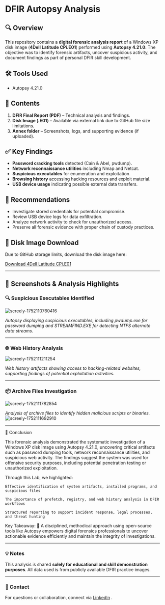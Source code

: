 # DFIR Autopsy Analysis

## 🔍 Overview
This repository contains a **digital forensic analysis report** of a Windows XP disk image (**4Dell Latitude CPi.E01**) performed using **Autopsy 4.21.0**. The objective was to identify forensic artifacts, uncover suspicious activity, and document findings as part of personal DFIR skill development.

## 🛠️ Tools Used
- Autopsy 4.21.0

## 📂 Contents

1. **DFIR Final Report (PDF)** – Technical analysis and findings.
2. **Disk Image (.E01)** – Available via external link due to GitHub file size limitations.
3. **Annex folder** – Screenshots, logs, and supporting evidence (if uploaded).

## ✅ Key Findings

- **Password cracking tools** detected (Cain & Abel, pwdump).
- **Network reconnaissance utilities** including Nmap and Netcat.
- **Suspicious executables** for enumeration and exploitation.
- **Browsing history** accessing hacking resources and exploit material.
- **USB device usage** indicating possible external data transfers.

## 📌 Recommendations

- Investigate stored credentials for potential compromise.
- Review USB device logs for data exfiltration.
- Analyze network activity to check for unauthorized access.
- Preserve all forensic evidence with proper chain of custody practices.

## 🔗 Disk Image Download

Due to GitHub storage limits, download the disk image here:

[Download 4Dell Latitude CPi.E01](https://cfreds.nist.gov/all/NIST/HackingCase)

---
## 📸 Screenshots & Analysis Highlights

### 🔍 Suspicious Executables Identified

![screely-1752110760416](https://github.com/user-attachments/assets/28ed776a-41f7-4b9f-a960-0edb0f012604)

*Autopsy displaying suspicious executables, including pwdump.exe for password dumping and STREAMFIND.EXE for detecting NTFS alternate data streams.*

---

### 🌐 Web History Analysis


![screely-1752111211254](https://github.com/user-attachments/assets/d268f7a6-7802-41e4-896a-5ba429f39a17)

*Web history artifacts showing access to hacking-related websites, supporting findings of potential exploitation activities.*

---

### 📦 Archive Files Investigation

![screely-1752111782854](https://github.com/user-attachments/assets/8024b659-5811-4d58-a4a4-0cbf9012800e)

*Analysis of archive files to identify hidden malicious scripts or binaries.*
![screely-1752111692910](https://github.com/user-attachments/assets/4c062c8f-6513-46a0-a61f-0059ede18cbb)

---
🔷 Conclusion

This forensic analysis demonstrated the systematic investigation of a Windows XP disk image using Autopsy 4.21.0, uncovering critical artifacts such as password dumping tools, network reconnaissance utilities, and suspicious web activity. The findings suggest the system was used for offensive security purposes, including potential penetration testing or unauthorized exploitation.

Through this Lab, we highlighted:

    Effective identification of system artifacts, installed programs, and suspicious files

    The importance of prefetch, registry, and web history analysis in DFIR workflows

    Structured reporting to support incident response, legal processes, and threat hunting

Key Takeaway:
🔑 A disciplined, methodical approach using open-source tools like Autopsy empowers digital forensics professionals to uncover actionable evidence efficiently and maintain the integrity of investigations.

---
### 💡 **Notes**
This analysis is shared **solely for educational and skill demonstration purposes**. All data used is from publicly available DFIR practice images.

---

### 🔗 **Contact**
For questions or collaboration, connect via [LinkedIn](https://www.linkedin.com/in/nikhil-lobo-926179191/) .
